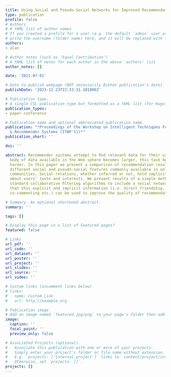 ```yaml
---
title: Using Social and Pseudo-Social Networks for Improved Recommendation Quality
type: publication 
profile: false
# Authors
# A YAML list of author names
# If you created a profile for a user (e.g. the default `admin` user at `content/authors/admin/`), 
# write the username (folder name) here, and it will be replaced with their full name and linked to their profile.
authors:
- alan

# Author notes (such as 'Equal Contribution')
# A YAML list of notes for each author in the above `authors` list
author_notes: []

date: '2011-07-01'

# Date to publish webpage (NOT necessarily Bibtex publication's date).
publishDate: '2023-12-23T22:33:31.101806Z'

# Publication type.
# A single CSL publication type but formatted as a YAML list (for Hugo requirements).
publication_types:
- paper-conference

# Publication name and optional abbreviated publication name.
publication: "*Proceedings of the Workshop on Intelligent Techniques For Web Personalization
  & Recommender Systems (ITWP'11)*"
publication_short: ''

doi: ''

abstract: Recommender systems attempt to ﬁnd relevant data for their users. As the
  body of data available in the Web sphere becomes larger, this task becomes increasingly
  harder. In this paper we present a comparison of recommendation results when using
  different social and pseudo-social features commonly available in online movie recommendation
  communities. Social relations, whether inferred or not, hold implicit information
  about users’ taste and interests. We present results of a simple method that extends
  standard collaborative ﬁltering algorithms to include a social network and show
  that this explicit and implicit information (i.e. direct friendship, and indirect
  co-commenting etc.) can be used to improve the quality of recommendations.

# Summary. An optional shortened abstract.
summary: ''

tags: []

# Display this page in a list of Featured pages?
featured: false

# Links
url_pdf: ''
url_code: ''
url_dataset: ''
url_poster: ''
url_project: ''
url_slides: ''
url_source: ''
url_video: ''

# Custom links (uncomment lines below)
# links:
# - name: Custom Link
#   url: http://example.org

# Publication image
# Add an image named `featured.jpg/png` to your page's folder then add a caption below.
image:
  caption: ''
  focal_point: ''
  preview_only: false

# Associated Projects (optional).
#   Associate this publication with one or more of your projects.
#   Simply enter your project's folder or file name without extension.
#   E.g. `projects: ['internal-project']` links to `content/project/internal-project/index.md`.
#   Otherwise, set `projects: []`.
projects: []
---
```



